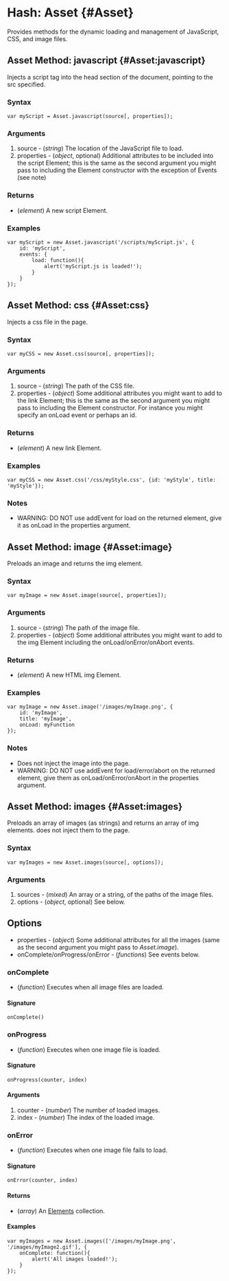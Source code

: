 Hash: Asset {#Asset}
=======================

Provides methods for the dynamic loading and management of JavaScript, CSS, and image files.



Asset Method: javascript {#Asset:javascript}
----------------------------------------------

Injects a script tag into the head section of the document, pointing to the src specified.

### Syntax

	var myScript = Asset.javascript(source[, properties]);

### Arguments

1. source     - (*string*) The location of the JavaScript file to load.
2. properties - (*object*, optional) Additional attributes to be included into the script Element; this is the same as the second argument you might pass to including the Element constructor with the exception of Events (see note)

### Returns

* (*element*) A new script Element.

### Examples

	var myScript = new Asset.javascript('/scripts/myScript.js', {
		id: 'myScript',
		events: {
			load: function(){
				alert('myScript.js is loaded!'); 
			}
		}
	});



Asset Method: css {#Asset:css}
--------------------------------

Injects a css file in the page.

### Syntax

	var myCSS = new Asset.css(source[, properties]);

### Arguments

1. source     - (*string*) The path of the CSS file.
2. properties - (*object*) Some additional attributes you might want to add to the link Element; this is the same as the second argument you might pass to  including the Element constructor. For instance you might specify an onLoad event or perhaps an id.

### Returns

* (*element*) A new link Element.

### Examples

	var myCSS = new Asset.css('/css/myStyle.css', {id: 'myStyle', title: 'myStyle'});

### Notes

- WARNING: DO NOT use addEvent for load on the returned element, give it as onLoad in the properties argument.

Asset Method: image {#Asset:image}
------------------------------------

Preloads an image and returns the img element.

### Syntax

	var myImage = new Asset.image(source[, properties]);

### Arguments

1. source     - (*string*) The path of the image file.
2. properties - (*object*) Some additional attributes you might want to add to the img Element including the onLoad/onError/onAbort events.

### Returns

* (*element*) A new HTML img Element.

### Examples

	var myImage = new Asset.image('/images/myImage.png', {
		id: 'myImage',
		title: 'myImage',
		onLoad: myFunction
	});

### Notes

- Does not inject the image into the page.
- WARNING: DO NOT use addEvent for load/error/abort on the returned element, give them as onLoad/onError/onAbort in the properties argument.



Asset Method: images {#Asset:images}
--------------------------------------

Preloads an array of images (as strings) and returns an array of img elements. does not inject them to the page.

### Syntax

	var myImages = new Asset.images(source[, options]);

### Arguments

1. sources - (*mixed*) An array or a string, of the paths of the image files.
2. options - (*object*, optional) See below.

## Options

* properties - (*object*) Some additional attributes for all the images (same as the second argument you might pass to *Asset.image*).
* onComplete/onProgress/onError - (*functions*) See events below.

### onComplete

* (*function*) Executes when all image files are loaded.

#### Signature

	onComplete()

### onProgress

* (*function*) Executes when one image file is loaded.

#### Signature

	onProgress(counter, index)

#### Arguments

1. counter - (*number*) The number of loaded images.
2. index   - (*number*) The index of the loaded image.

### onError

* (*function*) Executes when one image file fails to load.

#### Signature

	onError(counter, index)

#### Returns

* (*array*) An [Elements][] collection.

#### Examples

	var myImages = new Asset.images(['/images/myImage.png', '/images/myImage2.gif'], {
		onComplete: function(){
			alert('All images loaded!');
		}
	});



[Elements]: /core/Element/Element#Elements
